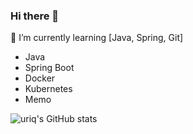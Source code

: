 ### Hi there 👋

🌱 I’m currently learning [Java, Spring, Git]

- Java
- Spring Boot
- Docker
- Kubernetes
- Memo

<!--
**uriq/uriq** is a ✨ _special_ ✨ repository because its `README.md` (this file) appears on your GitHub profile.

Here are some ideas to get you started:

- 🔭 I’m currently working on ...
- 🌱 I’m currently learning ...
- 👯 I’m looking to collaborate on ...
- 🤔 I’m looking for help with ...
- 💬 Ask me about ...
- 📫 How to reach me: ...
- 😄 Pronouns: ...
- ⚡ Fun fact: ...
-->

![uriq's GitHub stats](https://github-readme-stats.vercel.app/api?username=uriq&show_icons=true&theme=merko)
